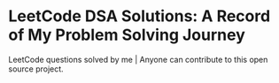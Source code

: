 # LeetCode DSA Solutions: A Record of My Problem Solving Journey
LeetCode questions solved by me | 
Anyone can contribute to this open source project.
